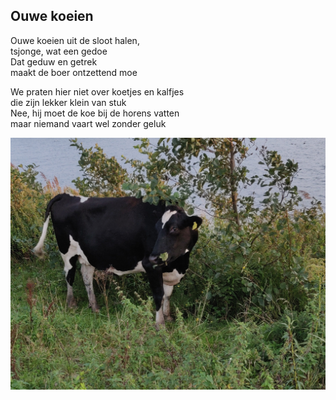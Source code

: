 ---
---

## Ouwe koeien

Ouwe koeien uit de sloot halen, \
tsjonge, wat een gedoe \
Dat geduw en getrek \
maakt de boer ontzettend moe

We praten hier niet over koetjes en kalfjes \
die zijn lekker klein van stuk \
Nee, hij moet de koe bij de horens vatten \
maar niemand vaart wel zonder geluk

![koeien](koe.jpg)
